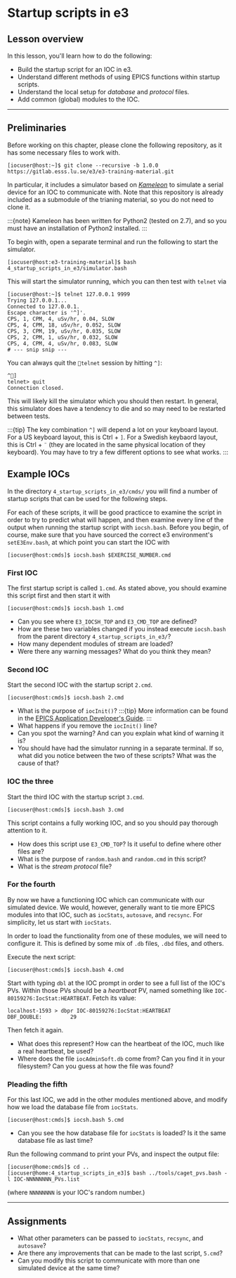 # Startup scripts in e3

## Lesson overview

In this lesson, you'll learn how to do the following:

* Build the startup script for an IOC in e3.
* Understand different methods of using EPICS functions within startup scripts.
* Understand the local setup for *database* and *protocol* files.
* Add common (global) modules to the IOC.

---

## Preliminaries

Before working on this chapter, please clone the following repository, as it has some necessary files to work with.
```console
[iocuser@host:~]$ git clone --recursive -b 1.0.0 https://gitlab.esss.lu.se/e3/e3-training-material.git
```
In particular, it includes a simulator based on *[Kameleon](https://github.com/jeonghanlee/kameleon.git)* to simulate
a serial device for an IOC to communicate with. Note that this repository is already included as a submodule of the
trianing material, so you do not need to clone it.

:::{note}
Kameleon has been written for Python2 (tested on 2.7), and so you must have an installation of Python2 installed.
:::

To begin with, open a separate terminal and run the following to start the simulator.
```console
[iocuser@host:e3-training-material]$ bash 4_startup_scripts_in_e3/simulator.bash
```
This will start the simulator running, which you can then test with `telnet` via
```console
[iocuser@host:~]$ telnet 127.0.0.1 9999
Trying 127.0.0.1...
Connected to 127.0.0.1.
Escape character is '^]'.
CPS, 1, CPM, 4, uSv/hr, 0.04, SLOW
CPS, 4, CPM, 18, uSv/hr, 0.052, SLOW
CPS, 3, CPM, 19, uSv/hr, 0.035, SLOW
CPS, 2, CPM, 1, uSv/hr, 0.032, SLOW
CPS, 4, CPM, 4, uSv/hr, 0.083, SLOW
# --- snip snip ---
```
You can always quit the `telnet` session by hitting `^]`:
```console
^]
telnet> quit
Connection closed.
```
This will likely kill the simulator which you should then restart. In general, this simulator does have a tendency to die and so may 
need to be restarted between tests.

:::{tip}
The key combination `^]` will depend a lot on your keyboard layout. For a US keyboard layout, this is Ctrl + `]`. For
a Swedish keybaord layout, this is Ctrl + `¨` (they are located in the same physical location of they keyboard). You
may have to try a few different options to see what works.
:::


## Example IOCs

In the directory `4_startup_scripts_in_e3/cmds/` you will find a number of startup scripts that can be used for the following steps.

For each of these scripts, it will be good practicce to examine the script in order to try to predict what will happen, and then
examine every line of the output when running the startup script with `iocsh.bash`. Before you begin, of course, make sure that
you have sourced the correct e3 environment's `setE3Env.bash`, at which point you can start the IOC with
```console
[iocuser@host:cmds]$ iocsh.bash $EXERCISE_NUMBER.cmd
```

### First IOC

The first startup script is called `1.cmd`. As stated above, you should examine this script first and then start it with
```console
[iocuser@host:cmds]$ iocsh.bash 1.cmd
```

* Can you see where `E3_IOCSH_TOP` and `E3_CMD_TOP` are defined?
* How are these two variables changed if you instead execute `iocsh.bash` from the parent directory `4_startup_scripts_in_e3/`?
* How many dependent modules of stream are loaded?
* Were there any warning messages? What do you think they mean?

### Second IOC

Start the second IOC with the startup script `2.cmd`.
```console
[iocuser@host:cmds]$ iocsh.bash 2.cmd
```

* What is the purpose of `iocInit()`?
  :::{tip}
  More information can be found in the [EPICS Application Developer's Guide](https://epics.anl.gov/base/R3-16/2-docs/AppDevGuide/IOCInitialization.html#x8-2810007.4).
  :::
* What happens if you remove the `iocInit()` line?
* Can you spot the warning? And can you explain what kind of warning it is?
* You should have had the simulator running in a separate terminal. If so, what did you notice between the two of these
  scripts? What was the cause of that?

### IOC the three

Start the third IOC with the startup script `3.cmd`.
```console
[iocuser@host:cmds]$ iocsh.bash 3.cmd
```
This script contains a fully working IOC, and so you should pay thorough attention to it.

* How does this script use `E3_CMD_TOP`? Is it useful to define where other files are?
* What is the purpose of `random.bash` and `random.cmd` in this script?
* What is the *stream protocol* file? 

### For the fourth

By now we have a functioning IOC which can communicate with our simulated device. We would, however, generally want to
tie more EPICS modules into that IOC, such as `iocStats`, `autosave`, and `recsync`. For simplicity, let us start with
`iocStats`.

In order to load the functionality from one of these modules, we will need to configure it. This is defined by some mix
of `.db` files, `.dbd` files, and others.

Execute the next script:
```console
[iocuser@host:cmds]$ iocsh.bash 4.cmd
```

Start with typing `dbl` at the IOC prompt in order to see a full list of the IOC's PVs. Within those PVs should be a
*heartbeat* PV, named something like `IOC-80159276:IocStat:HEARTBEAT`. Fetch its value:
```console
localhost-1593 > dbpr IOC-80159276:IocStat:HEARTBEAT
DBF_DOUBLE:         29
```
Then fetch it again.

* What does this represent? How can the heartbeat of the IOC, much like a real heartbeat, be used?
* Where does the file `iocAdminSoft.db` come from? Can you find it in your filesystem? Can you guess
  at how the file was found?

### Pleading the fifth

For this last IOC, we add in the other modules mentioned above, and modify how we load the database file from `iocStats`.
```console
[iocuser@host:cmds]$ iocsh.bash 5.cmd
```

* Can you see the how database file for `iocStats` is loaded? Is it the same database file as last time?

Run the following command to print your PVs, and inspect the output file:

```console
[iocuser@home:cmds]$ cd ..
[iocuser@home:4_startup_scripts_in_e3]$ bash ../tools/caget_pvs.bash -l IOC-NNNNNNNN_PVs.list 
```

(where `NNNNNNNN` is your IOC's random number.) 

---

## Assignments

* What other parameters can be passed to `iocStats`, `recsync`, and `autosave`?
* Are there any improvements that can be made to the last script, `5.cmd`?
* Can you modify this script to communicate with more than one simulated device at the same time?

